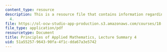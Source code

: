 ```yaml
---
content_type: resource
description: This is a resource file that contains information regarding lecture summary
  4.
file: https://ol-ocw-studio-app-production.s3.amazonaws.com/courses/18-311-principles-of-applied-mathematics-spring-2014/51a55257964390fa4f1cdda67a3e5742_MIT18_311S14_Lecture4.pdf
file_type: application/pdf
resourcetype: Document
title: Principles of Applied Mathematics, Lecture Summary 4
uid: 51a55257-9643-90fa-4f1c-dda67a3e5742
---
```

